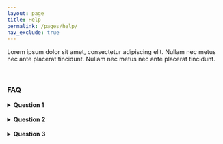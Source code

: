 ```yaml
---
layout: page
title: Help
permalink: /pages/help/
nav_exclude: true
---
```


Lorem ipsum dolor sit amet, consectetur adipiscing elit. Nullam nec metus nec ante placerat tincidunt. Nullam nec metus nec ante placerat tincidunt.

<br>

### FAQ

<details>
  <summary><strong>Question 1</strong></summary>
  <p>Lorem ipsum dolor sit amet, consectetur adipiscing elit. Nullam nec metus nec ante placerat tincidunt. Nullam nec metus nec ante placerat tincidunt.</p>
</details>
<br>
<details>
  <summary><strong>Question 2</strong></summary>
  <p>Lorem ipsum dolor sit amet, consectetur adipiscing elit. Nullam nec metus nec ante placerat tincidunt. Nullam nec metus nec ante placerat tincidunt.</p>
</details>
<br>
<details>
  <summary><strong>Question 3</strong></summary>
  <p>Lorem ipsum dolor sit amet, consectetur adipiscing elit. Nullam nec metus nec ante placerat tincidunt. Nullam nec metus nec ante placerat tincidunt.</p>
</details>
